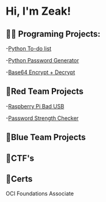 <h1>Hi, I'm Zeak!

<h2>👨‍💻 Programing Projects:</h2>

-[Python To-do list](https://github.com/zeak47x/To-do-list-PYTHON) 

-[Python Password Generator](https://github.com/zeak47x/Password-Generator-PYTHON)

-[Base64 Encrypt + Decrypt](https://github.com/zeak47x/base64decrypt)
<h2>🔴Red Team Projects</h2>

-[Raspberry Pi Bad USB](https://github.com/zeak47x/BADUSB-RASP-PI-PICO) 

-[Password Strength Checker](https://github.com/zeak47x/IndustryPassword) 

<h2>🔵Blue Team Projects</h2>



<h2>🚩CTF's</h2>



<h2>🏅Certs</h2>
OCI Foundations Associate 



